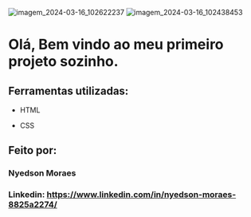 ![imagem_2024-03-16_102622237](https://github.com/NyedsonMoraes/PaginaLogin/assets/161097449/deace0d9-ec80-423f-9d1d-da4c16a91536)
![imagem_2024-03-16_102438453](https://github.com/NyedsonMoraes/PaginaLogin/assets/161097449/669a7d8a-4a5d-414f-a2b1-046cd645d7b3)
# Olá, Bem vindo ao meu primeiro projeto sozinho.

## Ferramentas utilizadas:

* HTML

* CSS

## Feito por:

### Nyedson Moraes

### Linkedin: https://www.linkedin.com/in/nyedson-moraes-8825a2274/

```
